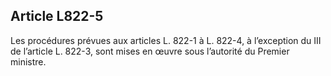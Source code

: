 Article L822-5
----
Les procédures prévues aux articles L. 822-1 à L. 822-4, à l’exception du III
de l’article L. 822-3, sont mises en œuvre sous l’autorité du Premier ministre.
